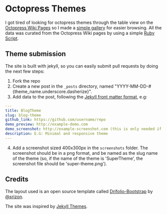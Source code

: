 # Octopress Themes

I got tired of looking for octopress themes through the table view on the [Octopress Wiki Pages](https://github.com/imathis/octopress/wiki/3rd-Party-Octopress-Themes) so I made a [simple gallery](octopressthemes.github.io) for easier browsing.
All the data was curated from the Octopress Wiki pages by using a simple [Ruby Script](https://github.com/octopressthemes/theme-crawler).

## Theme submission

The site is built with jekyll, so you can easily submit pull requests by doing the next few steps:

1. Fork the repo
2. Create a new post in the `_posts` directory, named "YYYY-MM-DD-#{theme_name.underscore.dasherize}".
3. Add data to the post, following the [Jekyll front matter format](http://jekyllrb.com/docs/frontmatter/), e.g:

```yaml
---
title: BlogTheme
slug: blog-theme
github_link: https://github.com/username/repo
demo_preview: http://example-demo.com
demo_screenshot: http://example-screenshot.com (this is only needed if there isn't a live demo)
description: E.G: Minimal and responsive theme
---
```

4. Add a screenshot sized 400x300px in the `screenshots` folder. The screenshot should be in a png format, and be named as the slug name of the theme (so, if the name of the theme is 'SuperTheme', the screenshot file should be 'super-theme.png').

## Credits

The layout used is an open source template called [Drifolio-Bootstrap](https://github.com/srizon/Drifolio-Bootstrap) by [@srizon](https://github.com/srizon).

The site was inspired by [Jekyll Themes](http://jekyllthemes.org/).
